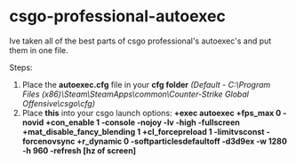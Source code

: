 # csgo-professional-autoexec

Ive taken all of the best parts of csgo professional's autoexec's and put them in one file.

Steps:

1. Place the **autoexec.cfg** file in your **cfg folder** 
   *(Default - C:\Program Files (x86)\Steam\SteamApps\common\Counter-Strike Global Offensive\csgo\cfg)*
2. Place **this** into your csgo launch options: **+exec autoexec +fps_max 0 -novid +con_enable 1 -console -nojoy -lv -high -fullscreen +mat_disable_fancy_blending 1 +cl_forcepreload 1 -limitvsconst -forcenovsync +r_dynamic 0 -softparticlesdefaultoff -d3d9ex -w 1280 -h 960 -refresh [hz of screen]**

